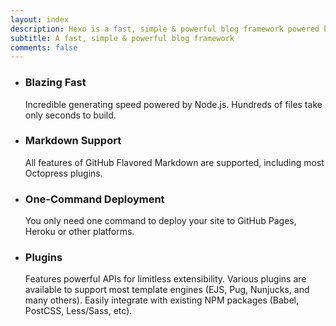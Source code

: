 ```yaml
---
layout: index
description: Hexo is a fast, simple & powerful blog framework powered by Node.js.
subtitle: A fast, simple & powerful blog framework
comments: false
---
```


<ul id="intro-feature-list">
  <li class="intro-feature-wrap">
    <div class="intro-feature">
      <div class="intro-feature-icon">
        <i class="fa fa-bolt"></i>
      </div>
      <h3 class="intro-feature-title">Blazing Fast</h3>
      <p class="intro-feature-desc">Incredible generating speed powered by Node.js. Hundreds of files take only seconds to build.</p>
    </div>
  </li>
  <li class="intro-feature-wrap">
    <div class="intro-feature">
      <div class="intro-feature-icon">
        <i class="fa fa-pencil"></i>
      </div>
      <h3 class="intro-feature-title">Markdown Support</h3>
      <p class="intro-feature-desc">All features of GitHub Flavored Markdown are supported, including most Octopress plugins.</p>
    </div></li><li class="intro-feature-wrap">
    <div class="intro-feature">
      <div class="intro-feature-icon">
        <i class="fa fa-cloud-upload"></i>
      </div>
      <h3 class="intro-feature-title">One-Command Deployment</h3>
        <p class="intro-feature-desc">You only need one command to deploy your site to GitHub Pages, Heroku or other platforms.</p>
      </div></li><li class="intro-feature-wrap">
    <div class="intro-feature">
      <div class="intro-feature-icon">
        <i class="fa fa-cog"></i>
      </div>
      <h3 class="intro-feature-title">Plugins</h3>
      <p class="intro-feature-desc">Features powerful APIs for limitless extensibility. Various plugins are available to support most template engines (EJS, Pug, Nunjucks, and many others). Easily integrate with existing NPM packages (Babel, PostCSS, Less/Sass, etc).</p>
    </div>
  </li>
</ul>
